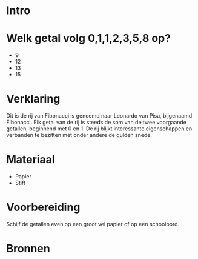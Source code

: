 # Intro


# Welk getal volg 0,1,1,2,3,5,8 op?
- 9
- 12
- 13
- 15

# Verklaring
Dit is de rij van Fibonacci is genoemd naar Leonardo van Pisa, bijgenaamd Fibonacci. Elk getal van de rij is steeds de som van de twee voorgaande getallen, beginnend met 0 en 1. De rij blijkt interessante eigenschappen en verbanden te bezitten met onder andere de gulden snede.
    

# Materiaal
- Papier
- Stift

# Voorbereiding
Schijf de getallen even op een groot vel papier of op een schoolbord.

# Bronnen

